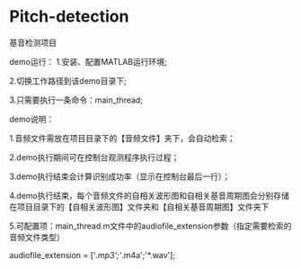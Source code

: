 # Pitch-detection
基音检测项目

demo运行：
1.安装、配置MATLAB运行环境;

2.切换工作路径到该demo目录下;

3.只需要执行一条命令：main_thread;


demo说明：

1.音频文件需放在项目目录下的【音频文件】夹下，会自动检索；

2.demo执行期间可在控制台观测程序执行过程；

3.demo执行结束会计算识别成功率（显示在控制台最后一行）；

4.demo执行结束，每个音频文件的自相关波形图和自相关基音周期图会分别存储在项目目录下的【自相关波形图】文件夹和【自相关基音周期图】文件夹下

5.可配置项：main_thread.m文件中的audiofile_extension参数（指定需要检索的音频文件类型）

  audiofile_extension = ['*.mp3';'*.m4a';'*.wav'];
